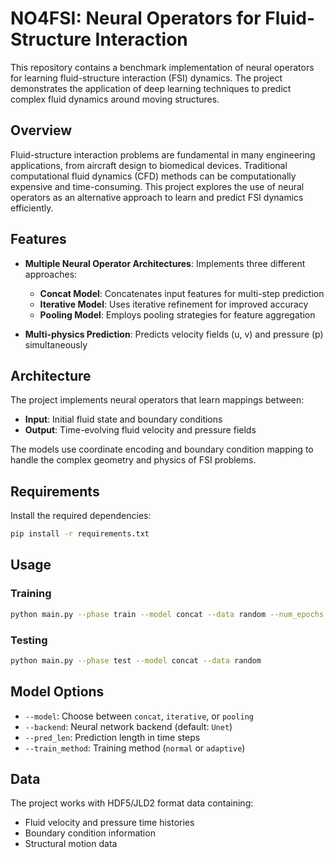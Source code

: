 # NO4FSI: Neural Operators for Fluid-Structure Interaction

This repository contains a benchmark implementation of neural operators for learning fluid-structure interaction (FSI) dynamics. The project demonstrates the application of deep learning techniques to predict complex fluid dynamics around moving structures.

## Overview

Fluid-structure interaction problems are fundamental in many engineering applications, from aircraft design to biomedical devices. Traditional computational fluid dynamics (CFD) methods can be computationally expensive and time-consuming. This project explores the use of neural operators as an alternative approach to learn and predict FSI dynamics efficiently.

## Features

- **Multiple Neural Operator Architectures**: Implements three different approaches:
  - **Concat Model**: Concatenates input features for multi-step prediction
  - **Iterative Model**: Uses iterative refinement for improved accuracy
  - **Pooling Model**: Employs pooling strategies for feature aggregation

- **Multi-physics Prediction**: Predicts velocity fields (u, v) and pressure (p) simultaneously

## Architecture

The project implements neural operators that learn mappings between:
- **Input**: Initial fluid state and boundary conditions
- **Output**: Time-evolving fluid velocity and pressure fields

The models use coordinate encoding and boundary condition mapping to handle the complex geometry and physics of FSI problems.

## Requirements

Install the required dependencies:

```bash
pip install -r requirements.txt
```

## Usage

### Training

```bash
python main.py --phase train --model concat --data random --num_epochs 20
```

### Testing

```bash
python main.py --phase test --model concat --data random
```

## Model Options

- `--model`: Choose between `concat`, `iterative`, or `pooling`
- `--backend`: Neural network backend (default: `Unet`)
- `--pred_len`: Prediction length in time steps
- `--train_method`: Training method (`normal` or `adaptive`)

## Data

The project works with HDF5/JLD2 format data containing:
- Fluid velocity and pressure time histories
- Boundary condition information
- Structural motion data




